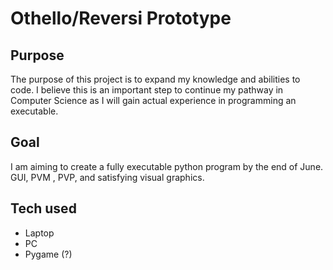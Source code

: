 # Othello/Reversi Prototype

## Purpose
The purpose of this project is to expand my knowledge and abilities to code. I believe this is an important step to continue my pathway in Computer Science as I will gain actual experience in programming an executable.

## Goal 
I am aiming to create a fully executable python program by the end of June. GUI, PVM , PVP, and satisfying visual graphics.

## Tech used
- Laptop
- PC
- Pygame (?)
